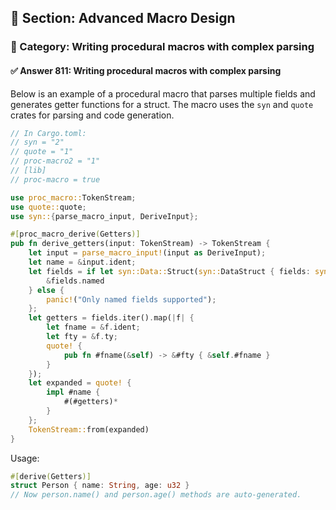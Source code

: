 ## 📘 Section: Advanced Macro Design  
### 🔹 Category: Writing procedural macros with complex parsing  
#### ✅ Answer 811: Writing procedural macros with complex parsing

Below is an example of a procedural macro that parses multiple fields and generates getter functions for a struct. The macro uses the `syn` and `quote` crates for parsing and code generation.

```rust
// In Cargo.toml:
// syn = "2"
// quote = "1"
// proc-macro2 = "1"
// [lib]
// proc-macro = true

use proc_macro::TokenStream;
use quote::quote;
use syn::{parse_macro_input, DeriveInput};

#[proc_macro_derive(Getters)]
pub fn derive_getters(input: TokenStream) -> TokenStream {
    let input = parse_macro_input!(input as DeriveInput);
    let name = &input.ident;
    let fields = if let syn::Data::Struct(syn::DataStruct { fields: syn::Fields::Named(ref fields), .. }) = input.data {
        &fields.named
    } else {
        panic!("Only named fields supported");
    };
    let getters = fields.iter().map(|f| {
        let fname = &f.ident;
        let fty = &f.ty;
        quote! {
            pub fn #fname(&self) -> &#fty { &self.#fname }
        }
    });
    let expanded = quote! {
        impl #name {
            #(#getters)*
        }
    };
    TokenStream::from(expanded)
}
```

Usage:
```rust
#[derive(Getters)]
struct Person { name: String, age: u32 }
// Now person.name() and person.age() methods are auto-generated.
```
